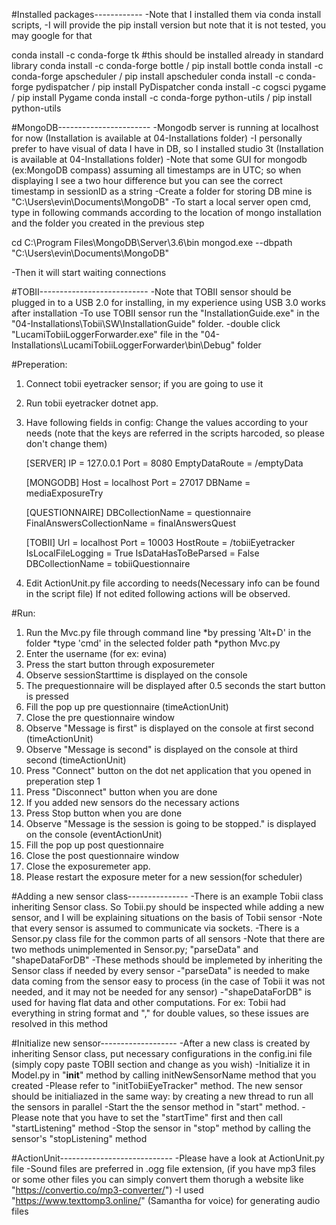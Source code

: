 
#Installed packages------------
-Note that I installed them via conda install scripts,
-I will provide the pip install version but note that it is not tested, you may google for that

conda install -c conda-forge tk #this should be installed already in standard library
conda install -c conda-forge bottle / pip install bottle
conda install -c conda-forge apscheduler / pip install apscheduler
conda install -c conda-forge pydispatcher / pip install PyDispatcher
conda install -c cogsci pygame / pip install Pygame
conda install -c conda-forge python-utils / pip install python-utils

#MongoDB-----------------------
-Mongodb server is running at localhost for now (Installation is available at 04-Installations folder)
-I personally prefer to have visual of data I have in DB, so I installed studio 3t (Installation is available at 04-Installations folder)
-Note that some GUI for mongodb (ex:MongoDB compass) assuming all timestamps are in UTC;
 so when displaying I see a two hour difference but you can see the correct timestamp in sessionID as a string
-Create a folder for storing DB mine is "C:\Users\evin\Documents\MongoDB"
-To start a local server open cmd, type in following commands according to the location of mongo installation
 and the folder you created in the previous step

cd C:\Program Files\MongoDB\Server\3.6\bin
mongod.exe --dbpath "C:\Users\evin\Documents\MongoDB"

-Then it will start waiting connections

#TOBII---------------------------
-Note that TOBII sensor should be plugged in to a USB 2.0 for installing, in my experience using USB 3.0 works after installation
-To use TOBII sensor run the "InstallationGuide.exe" in the "04-Installations\Tobii\SW\InstallationGuide" folder.
-double click "LucamiTobiiLoggerForwarder.exe" file in the "04-Installations\LucamiTobiiLoggerForwarder\bin\Debug" folder 


#Preperation:

1. Connect tobii eyetracker sensor; if you are going to use it
2. Run tobii eyetracker dotnet app.
3. Have following fields in config: Change the values according to your needs 
  (note that the keys are referred in the scripts harcoded, so please don't change them)
  
    [SERVER]
    IP = 127.0.0.1
    Port = 8080
    EmptyDataRoute = /emptyData

    [MONGODB]
    Host = localhost
    Port = 27017
    DBName = mediaExposureTry

    [QUESTIONNAIRE]
    DBCollectionName = questionnaire
    FinalAnswersCollectionName = finalAnswersQuest

    [TOBII]
    Url = localhost
    Port = 10003
    HostRoute = /tobiiEyetracker
    IsLocalFileLogging = True
    IsDataHasToBeParsed = False
    DBCollectionName = tobiiQuestionnaire


7. Edit ActionUnit.py file according to needs(Necessary info can be found in the script file)
If not edited following actions will be observed.

#Run:
1. Run the Mvc.py file through command line
    *by pressing 'Alt+D' in the folder
    *type 'cmd' in the selected folder path
    *python Mvc.py
2.  Enter the username (for ex: evina)
3.  Press the start button through exposuremeter
4.  Observe sessionStarttime is displayed on the console
5.  The prequestionnaire will be displayed after 0.5 seconds the start button is pressed
6.  Fill the pop up pre questionnaire (timeActionUnit)
7.  Close the pre questionnaire window
8.  Observe "Message is first" is displayed on the console at first second (timeActionUnit)
9.  Observe "Message is second" is displayed on the console at third second (timeActionUnit)
10. Press "Connect" button on the dot net application that you opened in preperation step 1
11. Press "Disconnect" button when you are done
12. If you added new sensors do the necessary actions 
13. Press Stop button when you are done
14. Observe "Message is the session is going to be stopped." is displayed on the console (eventActionUnit)
15. Fill the pop up post questionnaire
16. Close the post questionnaire window
17. Close the exposuremeter app.
18. Please restart the exposure meter for a new session(for scheduler)


#Adding a new sensor class---------------
-There is an example Tobii class inheriting Sensor class. So Tobii.py should be inspected while adding a new sensor,
 and I will be explaining situations on the basis of Tobii sensor
-Note that every sensor is assumed to communicate via sockets.
-There is a Sensor.py class file for the common parts of all sensors
-Note that there are two methods unimplemented in Sensor.py; "parseData" and "shapeDataForDB"
-These methods should be implemeted by inheriting the Sensor class if needed by every sensor
-"parseData" is needed to make data coming from the sensor easy to process 
(in the case of Tobii it was not needed, and it may not be needed for any sensor)
-"shapeDataForDB" is used for having flat data and other computations. 
For ex: Tobii had everything in string format and "," for double values, so these issues are resolved in this method

#Initialize new sensor-------------------
-After a new class is created by inheriting Sensor class, put necessary configurations in the config.ini file (simply copy paste TOBII section and change as you wish)
-Initialize it in Model.py in "__init__" method by calling initNewSensorName  method that you created
-Please refer to "initTobiiEyeTracker" method. The new sensor should be initialiazed in the same way:
 by creating a new thread to run all the sensors in parallel
-Start the the sensor method in "start" method.
-Please note that you have to set the "startTime" first and then call "startListening" method
-Stop the sensor in "stop" method by calling the sensor's "stopListening" method

#ActionUnit----------------------------
-Please have a look at ActionUnit.py file
-Sound files are preferred in .ogg file extension, 
(if you have mp3 files or some other files you can simply convert them thorugh a website like "https://convertio.co/mp3-converter/")
-I used "https://www.texttomp3.online/" (Samantha for voice) for generating audio files